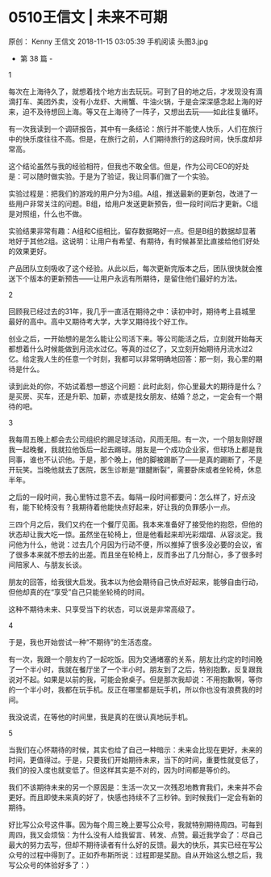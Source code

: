 # 0510王信文 | 未来不可期
原创：
Kenny
王信文
2018-11-15 03:05:39
手机阅读
头图3.jpg



- 第 38 篇 -



1


每次在上海待久了，就想着找个地方出去玩玩。可到了目的地之后，才发现没有滴滴打车、美团外卖，没有小龙虾、大闸蟹、牛油火锅，于是会深深感念起上海的好来，迫不及待想回上海。等又在上海待了一阵子，又想出去玩——如此往复循环。

有一次我读到一个调研报告，其中有一条结论：旅行并不能使人快乐，人们在旅行中的快乐度往往不高。但是，在旅行之前，人们期待旅行的这段时间，快乐度却非常高。

这个结论虽然与我的经验相符，但我也不敢全信。但是，作为公司CEO的好处是：可以随时做实验。于是为了验证，我让同事们做了一个实验。

实验过程是：把我们的游戏的用户分为3组。A组，推送最新的更新包，改进了一些用户非常关注的问题。B组，给用户发送更新预告，但一段时间后才更新。C组是对照组，什么也不做。

实验结果非常有趣：A组和C组相比，留存数据略好一点。但是B组的数据却显著地好于其他2组。这说明：让用户有希望、有期待，有时候甚至比直接给他们好处的效果更好。

产品团队立刻吸收了这个经验。从此以后，每次更新完版本之后，团队很快就会推送下个版本的更新预告——让用户永远有所期待，是留住他们最好的方法。



2



回顾我已经过去的31年，我几乎一直活在期待之中：读初中时，期待考上县城里最好的高中。高中又期待考大学，大学又期待找个好工作。

创业之后，一开始想的是怎么能让公司活下来。等公司能活之后，立刻就开始每天都想着什么时候能做到月流水过亿。等真的过亿了，又立刻开始期待月流水过2亿。给定我人生的任意一个时刻，我都可以非常明确地回答：那一刻，我心里的期待是什么。

读到此处的你，不妨试着想一想这个问题：此时此刻，你心里最大的期待是什么？是买房、买车，还是升职、加薪，亦或是找女朋友、结婚？总之，一定会有一个期待的吧。



3



我每周五晚上都会去公司组织的踢足球活动，风雨无阻。有一次，一个朋友刚好跟我一起晚餐，我就拉他饭后一起去踢球。朋友是一个成功企业家，但球场上都是我同事，谁也不认识他。于是，那个晚上，他的脚被踢断了——是真的踢断了，不是开玩笑。当晚他就去了医院，医生诊断是“跟腱断裂”，需要卧床或者坐轮椅，休息半年。

之后的一段时间，我心里特过意不去。每隔一段时间都要问：怎么样了，好点没有，能下轮椅没有？我期待着他能快点好起来，好让我的负罪感小一点。

三四个月之后，我们又约在一个餐厅见面。我本来准备好了接受他的抱怨，但他的状态却让我大吃一惊。虽然坐在轮椅上，但是他看起来却光彩熠熠、从容淡定。我问他为什么，他说：过去几个月因为行动不便，所以推掉了很多没必要的会议，省了很多本来就不想去的出差。而且坐在轮椅上，反而多出了几分耐心，多了很多时间陪家人、与朋友长谈。

朋友的回答，给我很大启发。我本以为他会期待自己快点好起来，能够自由行动，但他却真的在“享受”自己只能坐轮椅的时间。

这种不期待未来、只享受当下的状态，可以说是非常高级了。



4



于是，我也开始尝试一种“不期待”的生活态度。

有一次，我跟一个朋友约了一起吃饭。因为交通堵塞的关系，朋友比约定的时间晚了一个半小时，我就在餐厅坐了一个半小时。朋友到了之后，特别抱歉，反复跟我说对不起。如果是以前的我，可能会掀桌子。但是那次我却说：不用抱歉啊，等你的一个半小时，我都在玩手机。反正在哪里都是玩手机，所以你也没有浪费我的时间。

我没说谎，在等他的时间里，我是真的在很认真地玩手机。



5



当我们在心怀期待的时候，其实也给了自己一种暗示：未来会比现在更好，未来的时间，更值得过。于是，只要我们开始期待未来，当下的时间，重要性就变低了，我们的投入度也就变低了。但这样其实是不对的，因为时间都是等价的。

我们不该期待未来的另一个原因是：生活一次又一次残忍地教育我们，未来并不会更好。而且即使未来真的好了，快感也持续不了三秒钟。到时候我们一定会有新的期待。

好比写公众号这件事。因为每个周三晚上要写公众号，我就特别期待周四。可每到周四，我又会烦恼：为什么没有人给我留言、转发、点赞。最近我学会了：尽自己最大的努力去写，但却不期待读者有什么好的反馈。最大的快乐，其实已经在写公众号的过程中得到了。正如乔布斯所说：过程即是奖励。自从开始这么想之后，我写公众号的体验好多了：）